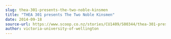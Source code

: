 ```yaml
---
slug: thea-301-presents-the-two-noble-kinsmen
title: "THEA 301 presents The Two Noble Kinsmen"
date: 2014-09-18
source-url: https://www.scoop.co.nz/stories/CU1409/S00344/thea-301-presents-the-two-noble-kinsmen.htm
author: victoria-university-of-wellington
---
```

